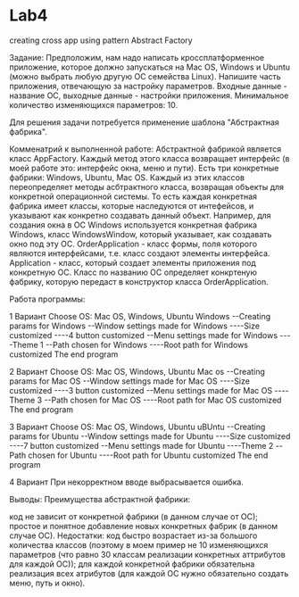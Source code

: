 # Lab4
creating cross app using pattern Abstract Factory

Задание: Предположим, нам надо написать кроссплатформенное приложение, которое должно запускаться на Mac OS, Windows и Ubuntu (можно выбрать любую другую ОС семейства Linux). Напишите часть приложения, отвечающую за настройку параметров. Входные данные - название ОС, выходные данные - настройки приложения. Минимальное количество изменяющихся параметров: 10.

Для решения задачи потребуется применение шаблона "Абстрактная фабрика".

Комменатрий к выполненной работе: Абстрактной фабрикой является класс AppFactory. Каждый метод этого класса возвращает интерфейс (в моей работе это: интерфейс окна, меню и пути). Есть три конкретные фабрики: Windows, Ubuntu, Mac OS. Каждый из этих классов переопределяет методы асбтрактного класса, возвращая объекты для конкретной операционной системы. То есть каждая конкретная фабрика имеет классы, которые наследуются от интефейсов, и указывают как конкретно создавать данный объект. Например, для создания окна в ОС Windows используется конкретная фабрика Windows, класс WindowsWindow, который указывает, как создавать окно под эту ОС. OrderApplication - класс формы, поля которого являются интерфейсами, т.е. класс создают элементы интерфейса. Application - класс, который создает элементы приложения под конкретную ОС. Класс по названию ОС определяет конкртеную фабрику, которую передаст в конструктор класса OrderApplication.

Работа программы:

1 Вариант Choose OS: Mac OS, Windows, Ubuntu 
Windows 
--Creating params for Windows 
--Window settings made for Windows 
----Size customized 
----4 button customized 
--Menu settings made for Windows 
----Theme 1 
--Path chosen for Windows 
----Root path for Windows customized 
The end program

2 Вариант Choose OS: Mac OS, Windows, Ubuntu 
Mac os 
--Creating params for Mac OS 
--Window settings made for Mac OS 
----Size customized 
----3 button customized 
--Menu settings made for Mac OS 
----Theme 3 
--Path chosen for Mac OS 
----Root path for Mac OS customized 
The end program

3 Вариант Choose OS: Mac OS, Windows, Ubuntu 
uBUntu 
--Creating params for Ubuntu 
--Window settings made for Ubuntu 
----Size customized 
----7 button customized 
--Menu settings made for Ubuntu 
----Theme 2 --Path chosen for Ubuntu
----Root path for Ubuntu customized 
The end program

4 Вариант При некорректном вводе выбрасывается ошибка.

Выводы: Преимущества абстрактной фабрики:

код не зависит от конкретной фабрики (в данном случае от ОС);
простое и понятное добавление новых конкретных фабрик (в данном случае ОС). Недостатки:
код быстро возрастает из-за большого количества классов (поэтому в моем пример не 10 изменяющихся параметров (что равно 30 классам реализации конкретных аттрибутов для каждой ОС));
для каждой конкретной фабрики обязательна реализация всех атрибутов (для каждой ОС нужно обязательно создать меню, путь и окно).
